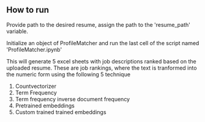 ## How to run 

Provide path to the desired resume, assign the path to the 'resume_path' variable. 

Initialize an object of ProfileMatcher and run the last cell of the script named 'ProfileMatcher.ipynb'

This will generate 5 excel sheets with job descriptions ranked based on the uploaded resume. These are job rankings, where the text is tranformed into the numeric form using the following 5 technique  

1. Countvectorizer 
2. Term Frequency 
3. Term frequency inverse document frequency 
4. Pretrained embeddings 
5. Custom trained trained embeddings 

